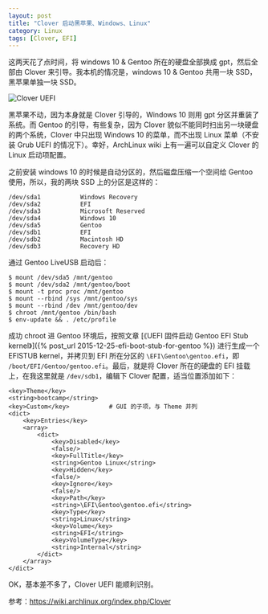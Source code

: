 ```yaml
---
layout: post
title: "Clover 启动黑苹果、Windows、Linux"
category: Linux
tags: [Clover, EFI]
---
```


这两天花了点时间，将 windows 10 & Gentoo 所在的硬盘全部换成 gpt，然后全部由 Clover 来引导。我本机的情况是，windows 10 & Gentoo 共用一块 SSD，黑苹果单独一块 SSD。

![Clover UEFI](http://cdn.09hd.com/images/2015/12/clover.jpg)

<!-- more -->

黑苹果不动，因为本身就是 Clover 引导的，Windows 10 则用 gpt 分区并重装了系统。而 Gentoo 的引导，有些复杂，因为 Clover 貌似不能同时扫出另一块硬盘的两个系统，Clover 中只出现 Windows 10 的菜单，而不出现 Linux 菜单（不安装 Grub UEFI 的情况下）。幸好，ArchLinux wiki 上有一遍可以自定义 Clover 的 Linux 启动项配置。

之前安装 windows 10 的时候是自动分区的，然后磁盘压缩一个空间给 Gentoo 使用，所以，我的两块 SSD 上的分区是这样的：

    /dev/sda1           Windows Recovery
    /dev/sda2           EFI
    /dev/sda3           Microsoft Reserved
    /dev/sda4           Windows 10
    /dev/sda5           Gentoo
    /dev/sdb1           EFI
    /dev/sdb2           Macintosh HD
    /dev/sdb3           Recovery HD

通过 Gentoo LiveUSB 启动后：

    $ mount /dev/sda5 /mnt/gentoo
    $ mount /dev/sda2 /mnt/gentoo/boot
    $ mount -t proc proc /mnt/gentoo
    $ mount --rbind /sys /mnt/gentoo/sys
    $ mount --rbind /dev /mnt/gentoo/dev
    $ chroot /mnt/gentoo /bin/bash
    $ env-update && . /etc/profile

成功 chroot 进 Gentoo 环境后，按照文章 [《UEFI 固件启动 Gentoo EFI Stub kernel》]({% post_url 2015-12-25-efi-boot-stub-for-gentoo %}) 进行生成一个 EFISTUB kernel，并拷贝到 EFI 所在分区的 `\EFI\Gentoo\gentoo.efi`，即 `/boot/EFI/Gentoo/gentoo.efi`。最后，就是将 Clover 所在的硬盘的 EFI 挂载上，在我这里就是 `/dev/sdb1`，编辑下 Clover 配置，适当位置添加如下：

    <key>Theme</key>
    <string>bootcamp</string>
    <key>Custom</key>           # GUI 的子项，与 Theme 并列
    <dict>
        <key>Entries</key>
        <array>
            <dict>
                <key>Disabled</key>
                <false/>
                <key>FullTitle</key>
                <string>Gentoo Linux</string>
                <key>Hidden</key>
                <false/>
                <key>Ignore</key>
                <false/>
                <key>Path</key>
                <string>\EFI\Gentoo\gentoo.efi</string>
                <key>Type</key>
                <string>Linux</string>
                <key>Volume</key>
                <string>EFI</string>
                <key>VolumeType</key>
                <string>Internal</string>
            </dict>
        </array>
    </dict>

OK，基本差不多了，Clover UEFI 能顺利识别。

参考：<https://wiki.archlinux.org/index.php/Clover>
